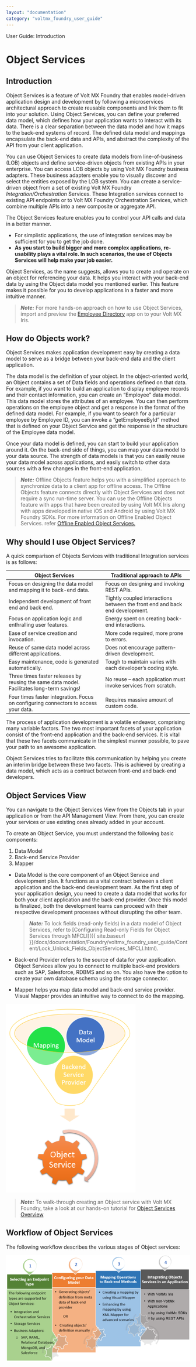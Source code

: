 ```yaml
---
layout: "documentation"
category: "voltmx_foundry_user_guide"
---
```

                               

User Guide: Introduction

  

Object Services
===============

Introduction
------------

Object Services is a feature of Volt MX Foundry that enables model-driven application design and development by following a microservices architectural approach to create reusable components and link them to fit into your solution. Using Object Services, you can define your preferred data model, which defines how your application wants to interact with its data. There is a clear separation between the data model and how it maps to the back-end systems of record. The defined data model and mappings encapsulate the back-end data and APIs, and abstract the complexity of the API from your client application.

You can use Object Services to create data models from line-of-business (LOB) objects and define service-driven objects from existing APIs in your enterprise. You can access LOB objects by using Volt MX Foundry business adapters. These business adapters enable you to visually discover and select the entities exposed by the LOB system. You can create a service-driven object from a set of existing Volt MX Foundry _Integration/Orchestration_ Services. These Integration services connect to existing API endpoints or to Volt MX Foundry Orchestration Services, which combine multiple APIs into a new composite or aggregate API.

The Object Services feature enables you to control your API calls and data in a better manner.

*   For simplistic applications, the use of integration services may be sufficient for you to get the job done.
*   **As you start to build bigger and more complex applications, re-usability plays a vital role. In such scenarios, the use of Objects Services will help make your job easier.**

Object Services, as the name suggests, allows you to create and operate on an object for referencing your data. It helps you interact with your back-end data by using the Object data model you mentioned earlier. This feature makes it possible for you to develop applications in a faster and more intuitive manner.

> **_Note:_** For more hands-on approach on how to use Object Services, import and preview the [Employee Directory](https://marketplace.kony.com/items/employee-directory-1) app on to your Volt MX Iris.

How do Objects work?
--------------------

Object Services makes application development easy by creating a data model to serve as a bridge between your back-end data and the client application.

The data model is the definition of your object. In the object-oriented world, an Object contains a set of Data fields and operations defined on that data. For example, if you want to build an application to display employee records and their contact information, you can create an “Employee” data model. This data model stores the attributes of an employee. You can then perform operations on the employee object and get a response in the format of the defined data model. For example, if you want to search for a particular employee by Employee ID, you can invoke a “getEmployeeById” method that is defined on your Object Service and get the response in the structure of the Employee data model.

Once your data model is defined, you can start to build your application around it. On the back-end side of things, you can map your data model to your data source. The strength of data models is that you can easily reuse your data model across applications, and easily switch to other data sources with a few changes in the front-end application.

> **_Note:_** Offline Objects feature helps you with a simplified approach to synchronize data to a client app for offline access. The Offline Objects feature connects directly with Object Services and does not require a sync run-time server. You can use the Offline Objects feature with apps that have been created by using Volt MX Iris along with apps developed in native iOS and Android by using Volt MX Foundry SDKs. For more information on Offline Enabled Object Services. refer [Offline Enabled Object Services.](Offline_Enable_Objectservices.html)

Why should I use Object Services?
---------------------------------

A quick comparison of Objects Services with traditional Integration services is as follows:

  
| Object Services | Traditional approach to APIs |
| --- | --- |
| Focus on designing the data model and mapping it to back-end data. | Focus on designing and invoking REST APIs. |
| Independent development of front end and back end. | Tightly coupled interactions between the front end and back end development. |
| Focus on application logic and enthralling user features. | Energy spent on creating back-end interactions. |
| Ease of service creation and invocation. | More code required, more prone to errors. |
| Reuse of same data model across different applications. | Does not encourage pattern-driven development. |
| Easy maintenance, code is generated automatically. | Tough to maintain varies with each developer’s coding style. |
| Three times faster releases by reusing the same data model. Facilitates long-term savings! | No reuse – each application must invoke services from scratch. |
| Four times faster integration. Focus on configuring connectors to access your data. | Requires massive amount of custom code. |

The process of application development is a volatile endeavor, comprising many variable factors. The two most important facets of your application consist of the front-end application and the back-end services. It is vital that these two facets communicate in the simplest manner possible, to pave your path to an awesome application.

Object Services tries to facilitate this communication by helping you create an interim bridge between these two facets. This is achieved by creating a data model, which acts as a contract between front-end and back-end developers.

Object Services View
--------------------

You can navigate to the Object Services View from the Objects tab in your application or from the API Management View. From there, you can create your services or use existing ones already added in your account.

To create an Object Service, you must understand the following basic components:

1.  Data Model
2.  Back-end Service Provider
3.  Mapper

*   Data Model is the core component of an Object Service and development plan. It functions as a vital contract between a client application and the back-end development team. As the first step of your application design, you need to create a data model that works for both your client application and the back-end provider. Once this model is finalized, both the development teams can proceed with their respective development processes without disrupting the other team.
    
    > **_Note:_** To lock fields (read-only fields) in a data model of Object Services, refer to [Configuring Read-only Fields for Object Services through MFCLI]({{ site.baseurl }}/docs/documentation/Foundry/voltmx_foundry_user_guide/Content/Lock_Unlock_Fields_ObjectServices_MFCLI.html).
    
*   Back-end Provider refers to the source of data for your application. Object Services allow you to connect to multiple back-end providers such as SAP, Salesforce, RDBMS and so on. You also have the option to create your own database schema using the storage connector.
*   Mapper helps you map data model and back-end service provider. Visual Mapper provides an intuitive way to connect to do the mapping.

![](Resources/Images/ObjectsView_355x515.png)

> **_Note:_** To walk-through creating an Object service with Volt MX Foundry, take a look at our hands-on tutorial for [Object Services Overview](https://youtu.be/Sqng6_2-N6E)

Workflow of Object Services
---------------------------

The following workflow describes the various stages of Object services:

![](Resources/Images/ObectsServices-Architcture_640x369.png)

